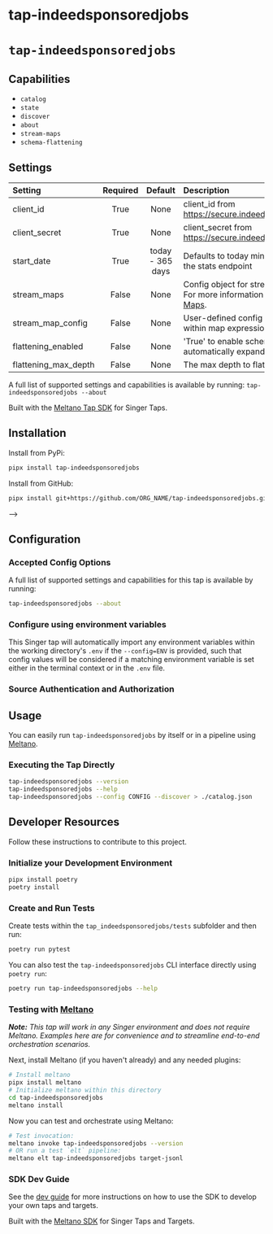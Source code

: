 # tap-indeedsponsoredjobs
# `tap-indeedsponsoredjobs`

## Capabilities

* `catalog`
* `state`
* `discover`
* `about`
* `stream-maps`
* `schema-flattening`

## Settings

| Setting             | Required | Default | Description |
|:--------------------|:--------:|:-------:|:------------|
| client_id           | True     | None    | client_id from https://secure.indeed.com/account/apikeys |
| client_secret       | True     | None    | client_secret from https://secure.indeed.com/account/apikeys |
| start_date          | True     | today - 365 days  | Defaults to today minus 365, only used for the stats endpoint |
| stream_maps         | False    | None    | Config object for stream maps capability. For more information check out [Stream Maps](https://sdk.meltano.com/en/latest/stream_maps.html). |
| stream_map_config   | False    | None    | User-defined config values to be used within map expressions. |
| flattening_enabled  | False    | None    | 'True' to enable schema flattening and automatically expand nested properties. |
| flattening_max_depth| False    | None    | The max depth to flatten schemas. |

A full list of supported settings and capabilities is available by running: `tap-indeedsponsoredjobs --about`


Built with the [Meltano Tap SDK](https://sdk.meltano.com) for Singer Taps.

## Installation

Install from PyPi:

```bash
pipx install tap-indeedsponsoredjobs
```

Install from GitHub:

```bash
pipx install git+https://github.com/ORG_NAME/tap-indeedsponsoredjobs.git@main
```

-->

## Configuration

### Accepted Config Options

<!--
Developer TODO: Provide a list of config options accepted by the tap.

This section can be created by copy-pasting the CLI output from:

```
tap-indeedsponsoredjobs --about --format=markdown
```
-->

A full list of supported settings and capabilities for this
tap is available by running:

```bash
tap-indeedsponsoredjobs --about
```

### Configure using environment variables

This Singer tap will automatically import any environment variables within the working directory's
`.env` if the `--config=ENV` is provided, such that config values will be considered if a matching
environment variable is set either in the terminal context or in the `.env` file.

### Source Authentication and Authorization

<!--
Developer TODO: If your tap requires special access on the source system, or any special authentication requirements, provide those here.
-->

## Usage

You can easily run `tap-indeedsponsoredjobs` by itself or in a pipeline using [Meltano](https://meltano.com/).

### Executing the Tap Directly

```bash
tap-indeedsponsoredjobs --version
tap-indeedsponsoredjobs --help
tap-indeedsponsoredjobs --config CONFIG --discover > ./catalog.json
```

## Developer Resources

Follow these instructions to contribute to this project.

### Initialize your Development Environment

```bash
pipx install poetry
poetry install
```

### Create and Run Tests

Create tests within the `tap_indeedsponsoredjobs/tests` subfolder and
  then run:

```bash
poetry run pytest
```

You can also test the `tap-indeedsponsoredjobs` CLI interface directly using `poetry run`:

```bash
poetry run tap-indeedsponsoredjobs --help
```

### Testing with [Meltano](https://www.meltano.com)

_**Note:** This tap will work in any Singer environment and does not require Meltano.
Examples here are for convenience and to streamline end-to-end orchestration scenarios._

<!--
Developer TODO:
Your project comes with a custom `meltano.yml` project file already created. Open the `meltano.yml` and follow any "TODO" items listed in
the file.
-->

Next, install Meltano (if you haven't already) and any needed plugins:

```bash
# Install meltano
pipx install meltano
# Initialize meltano within this directory
cd tap-indeedsponsoredjobs
meltano install
```

Now you can test and orchestrate using Meltano:

```bash
# Test invocation:
meltano invoke tap-indeedsponsoredjobs --version
# OR run a test `elt` pipeline:
meltano elt tap-indeedsponsoredjobs target-jsonl
```

### SDK Dev Guide

See the [dev guide](https://sdk.meltano.com/en/latest/dev_guide.html) for more instructions on how to use the SDK to
develop your own taps and targets.

Built with the [Meltano SDK](https://sdk.meltano.com) for Singer Taps and Targets.
